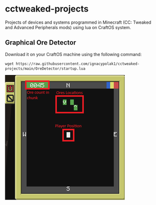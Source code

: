# cctweaked-projects
Projects of devices and systems programmed in Minecraft (CC: Tweaked and Advanced Peripherals mods) using lua on CraftOS system.
## Graphical Ore Detector
Download it on your CraftOS machine using the following command:
```
wget https://raw.githubusercontent.com/ignacypolak1/cctweaked-projects/main/OreDetector/startup.lua
```
![alt text](https://github.com/ignacypolak1/cctweaked-projects/blob/main/OreDetector/ore_detector.png?raw=true)
